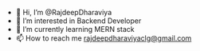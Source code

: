 - 👋 Hi, I’m @RajdeepDharaviya
- 👀 I’m interested in Backend Developer
- 🌱 I’m currently learning MERN stack
- 📫 How to reach me rajdeepdharaviyaclg@gmail.com



<!---
RajdeepDharaviya/RajdeepDharaviya is a ✨ special ✨ repository because its `README.md` (this file) appears on your GitHub profile.
You can click the Preview link to take a look at your changes.
--->
